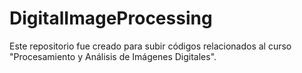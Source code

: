 # DigitalImageProcessing
Este repositorio fue creado para subir códigos relacionados al curso "Procesamiento y Análisis de Imágenes Digitales".
